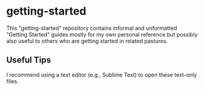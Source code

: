 # getting-started
This "getting-started" repository contains informal and unformatted "Getting Started" guides mostly for my own personal reference but possibly also useful to others who are getting started in related pastures.

## Useful Tips
I recommend using a text editor (e.g., Sublime Text) to open these text-only files.